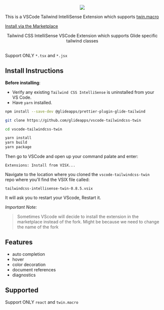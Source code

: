 <p align="center">
  <img src="https://i.imgur.com/U2PIUW2.jpeg">
</p>

This is a VSCode Tailwind IntelliSense Extension which supports [twin.macro](https://github.com/ben-rogerson/twin.macro)

[Install via the Marketplace](https://marketplace.visualstudio.com/items?itemName=lightyen.tailwindcss-intellisense-twin)

<div align="center">
 Tailwind CSS IntelliSense VSCode Extension which supports Glide specific tailwind classes
</div>

<br>

Support ONLY `*.tsx` and `*.jsx`
## Install Instructions

**Before installing**:

-   Verify any existing `Tailwind CSS IntelliSense` is uninstalled from your VS Code.
-   Have `yarn` installed.

```bash
npm install --save-dev @glideapps/prettier-plugin-glide-tailwind

git clone https://github.com/glideapps/vscode-tailwindcss-twin

cd vscode-tailwindcss-twin

yarn install
yarn build
yarn package
```

Then go to VSCode and open up your command palate and enter:

`Extensions: Install from VISX...`

Navigate to the location where you cloned the `vscode-tailwindcss-twin` repo where you'll find the VSIX file called:

`tailwindcss-intellisense-twin-0.8.5.vsix`

It will ask you to restart your VScode, Restart it.

_Important Note:_

> Sometimes VScode will decide to install the extension in the marketplace instead of the fork. Might be because we need to change the name of the fork

## Features

-   auto completion
-   hover
-   color decoration
-   document references
-   diagnostics

## Supported

Support ONLY `react` and `twin.macro`
